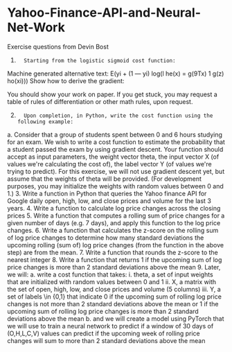 # Yahoo-Finance-API-and-Neural-Net-Work
Exercise questions from Devin Bost

1.       Starting from the logistic sigmoid cost function:
Machine generated alternative text:
E(yi + (1 — yi) log(l 
he(x) = g(9Tx) 
1 
g(z) 
ho(xi))) 
Show how to derive the gradient:

 
You should show your work on paper. If you get stuck, you may request a table of rules of differentiation or other math rules, upon request. 
 
2.       Upon completion, in Python, write the cost function using the following example:
a.       Consider that a group of students spent between 0 and 6 hours studying for an exam. We wish to write a cost function to estimate the probability that a student passed the exam by using gradient descent. Your function should accept as input parameters, the weight vector theta, the input vector X (of values we're calculating the cost of), the label vector Y (of values we're trying to predict). For this exercise, we will not use gradient descent yet, but assume that the weights of theta will be provided. (For development purposes, you may initialize the weights with random values between 0 and 1.)
3.       Write a function in Python that queries the Yahoo finance API for Google daily open, high, low, and close prices and volume for the last 3 years.
4.       Write a function to calculate log price changes across the closing prices
5.       Write a function that computes a rolling sum of price changes for a given number of days (e.g. 7 days), and apply this function to the log price changes.
6.       Write a function that calculates the z-score on the rolling sum of log price changes to determine how many standard deviations the upcoming rolling (sum of) log price changes (from the function in the above step) are from the mean.
7.       Write a function that rounds the z-score to the nearest integer
8.       Write a function that returns 1 if the upcoming sum of log price changes is more than 2 standard deviations above the mean
9.       Later, we will:
a.       write a cost function that takes:
                                                i.            theta, a set of input weights that are initialized with random values between 0 and 1
                                              ii.            X, a matrix with the set of open, high, low, and close prices and volume (5 columns)
                                            iii.            Y, a set of labels \in {0,1} that indicate 0 if the upcoming sum of rolling log price changes is not more than 2 standard deviations above the mean or 1 if the upcoming sum of rolling log price changes is more than 2 standard deviations above the mean
b.       and we will create a model using PyTorch that we will use to train a neural network to predict if a window of 30 days of (O,H,L,C,V) values can predict if the upcoming week of rolling price changes will sum to more than 2 standard deviations above the mean

